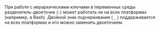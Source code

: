 При работе с иерархическими ключами в переменных среды разделитель-двоеточие (`:`) может работать не на всех платформах (например, в Bash). Двойной знак подчеркивания (`__`) поддерживается на всех платформах и его можно заменить двоеточием.